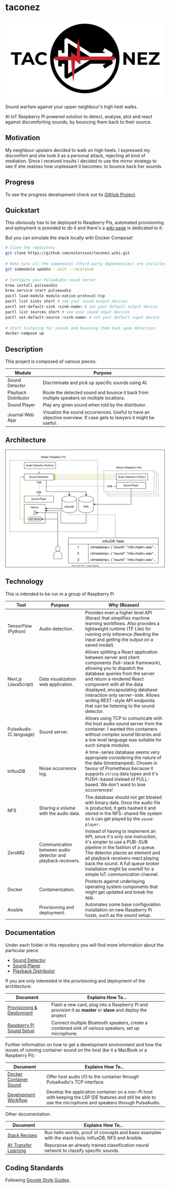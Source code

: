 # taconez

<p align="center">
  <picture>
    <img alt="Taconez Logo" src="./resources/logo/taconez-logo-full.svg">
  </picture>
</p>

Sound warfare against your upper neighbour's high heel walks.
 
AI IoT Raspberry Pi powered solution to detect, analyse, plot and react against
discomforting sounds, by bouncing them back to their source.

## Motivation

My neighbour upstairs decided to walk on high heels. I expressed my discomfort and she
took it as a personal attack, rejecting all kind of mediation. Since I received insults
I decided to use the mirror strategy to see if she realizes how unpleasant it becomes:
to bounce back her sounds.

## Progress

To see the progress development check out its [GitHub Project](https://github.com/users/eulersson/projects/6).

## Quickstart

This obviously has to be deployed to Raspberry Pis, automated provisioning and eployment
is provided to do it and there's a [wiki page](../../wiki/1.-Provisioning-&-Deployment)
is dedicated to it.

But you can simulate the stack locally with Docker Compose!

```bash
# Clone the repository
git clone https://github.com/eulersson/taconez.wiki.git

# Make sure all the submodules (third party dependencies) are installed:
git submodule update --init --recursive

# Configure your PulseAudio sound server
brew install pulseaudio
brew service start pulseaudio
pactl load-module module-native-protocol-tcp
pactl list sinks short # see your sound output devices
pactl set-default-sink <sink-name> # set your default output device
pactl list sources short # see your sound input devices
pactl set-default-source <sink-name> # set your default input device

# Start listening for sounds and bouncing them back upon detection. 
docker-compose up
```

## Description

This project is composed of various pieces:

| Module               | Purpose                                                                                                            |
| -------------------- | ------------------------------------------------------------------------------------------------------------------ |
| Sound Detector       | Discriminate and pick up specific sounds using AI.                                                                 |
| Playback Distributor | Route the detected sound and bounce it back from multiple speakers on multiple locations.                          |
| Sound Player         | Play any given sound when told by the distributor.                                                                 |
| Journal Web App      | Visualize the sound occurrences. Useful to have an objective overview. If case gets to lawyers it might be useful. |

## Architecture

<p align="center">
  <picture>
    <source media="(prefers-color-scheme: dark)" srcset="./docs/images/taconez.drawio.dark.svg">
    <img alt="Architecture Diagram" src="./docs/images/taconez.drawio.light.svg">
  </picture>
</p>

## Technology

This is intended to be run in a group of Raspberry Pi

| Tool                    | Purpose                                                      | Why (Reason)                                                                                                                                                                                                                                                                                                                                                                 |
| ----------------------- | ------------------------------------------------------------ | ---------------------------------------------------------------------------------------------------------------------------------------------------------------------------------------------------------------------------------------------------------------------------------------------------------------------------------------------------------------------------- |
| TensorFlow (Python)     | Audio detection.                                             | Provides even a higher level API (Keras) that simplifies machine learning workflows. Also provides a lightweight runtime (TF Lite) for running only inference (feeding the input and getting the output on a saved model).                                                                                                                                                   |
| Next.js (JavaScript)    | Data visualization web application.                          | Allows splitting a React application between server and client components (full-stack framework), allowing you to dispatch the database queries from the server and return a rendered React component with all the data displayed, encapsulating database interaction only server-side. Allows writing REST-style API endpoints that can be listening to the sound detector. |
| PulseAudio (C language) | Sound server.                                                | Allows using TCP to comunicate with the host audio sound server from the container. I wanted thin containers without complex sound libraries and a low level language was suitable for such simple modules.                                                                                                                                                                  |
| InfluxDB                | Noise occurrence log.                                        | A time-series database seems very appropiate considering the nature of the data (timestamped). Chosen in favour of Prometheus because it supports `string` data types and it's PUSH-based instead of PULL-based. We don't want to lose occurrences!                                                                                                                          |
| NFS                     | Sharing a volume with the audio data.                        | The database should not get bloated with binary data. Once the audio file is producted, it gets hashed it and stored in the NFS-shared file system so it can get played by the `sound-player`.                                                                                                                                                                               |
| ZeroMQ                  | Communication between audio detector and playback receivers. | Instead of having to implement an API, since it's only one instruction, it's simpler to use a PUB-SUB pipeline in the fashion of a queue. The detector places an element and all playback receivers react playing back the sound. A full queue broker installation might be overkill for a simple IoT communication channel.                                                 |
| Docker                  | Containerization.                                            | Protects against underlaying operating system components that might get updated and break the app.                                                                                                                                                                                                                                                                           |
| Ansible                 | Provisioning and deployment.                                 | Automates some base configuration installation on new Raspberry Pi hosts, such as the sound setup.                                                                                                                                                                                                                                                                           |

## Documentation

Under each folder in this repository you will find more information about the particular
piece.

- [Sound Detector](sound-detector/README.md)
- [Sound Player](sound-player/README.md)
- [Playback Distributor](playback-distributor/README.md)

If you are only interested in the provisioning and deployment of the architecture:

| Document                                                                                        | Explains How To...                                                                                            |
| ----------------------------------------------------------------------------------------------- | ------------------------------------------------------------------------------------------------------------- |
| [Provisioning & Deployment](../../wiki/1.-Provisioning-&-Deployment)                            | Flash a new card, plug into a Raspberry Pi and provision it as **master** or **slave** and deploy the project |
| [Raspberry Pi Sound Setup](../../wiki/2.-Raspberry-Pi-Sound-&-Multiple-Bluetooth-Speaker-Setup) | Connect multiple Bluetooth speakers, create a combined sink of various speakers, set up microphone.           |

Further information on how to get a development environment and how the issues of
running container sound on the host (be it a MacBook or a Raspberry Pi):

| Document                                                       | Explains How To...                                                                                                                                            |
| -------------------------------------------------------------- | ------------------------------------------------------------------------------------------------------------------------------------------------------------- |
| [Docker Container Sound](../../wiki/3.-Docker-Container-Sound) | Offer host audio I/O to the container through PulseAudio's TCP interface.                                                                                     |
| [Development Workflow](../../wiki/4.-Development-Workflow)     | Develop the application container on a non-Pi host with keeping the LSP IDE features and still be able to use the microphone and speakers through PulseAudio. |

Other documentation:

| Document                                                     | Explains How To...                                                                                      |
| ------------------------------------------------------------ | ------------------------------------------------------------------------------------------------------- |
| [Stack Recipes](../../wiki/5.-Stack-Recipes)                 | Run hello worlds, proof of concepts and basic examples with the stack tools: InfluxDB, NFS and Ansible. |
| [AI: Transfer Learning](../../wiki/6.-AI:-Transfer-Learning) | Repurpose an already trained classification neural network to classify specific sounds.                 |

## Coding Standards

Following [Google Style Guides](https://google.github.io/styleguide/).
